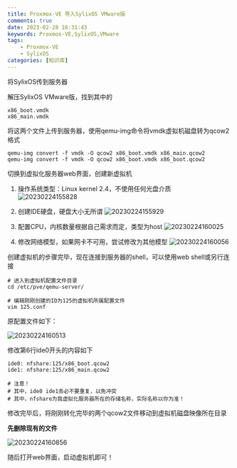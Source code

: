 ```yaml
---
title: Proxmox-VE 导入SylixOS VMware版
comments: true
date: 2023-02-28 16:31:43
keywords: Proxmox-VE,SylixOS,VMware
tags:
    - Proxmox-VE
    - SylixOS
categories: [知识库]
---
```


将SylixOS传到服务器

解压SylixOS VMware版，找到其中的

```shell
x86_boot.vmdk
x86_main.vmdk
```

<!-- more -->

将这两个文件上传到服务器，使用qemu-img命令将vmdk虚拟机磁盘转为qcow2格式

```shell
qemu-img convert -f vmdk -O qcow2 x86_boot.vmdk x86_main.qcow2
qemu-img convert -f vmdk -O qcow2 x86_boot.vmdk x86_boot.qcow2
```

切换到虚拟化服务器web界面，创建新虚拟机

1. 操作系统类型：Linux kernel 2.4，不使用任何光盘介质
    ![20230224155828](https://img.hackerbs.com/20230224155828.png)

2. 创建IDE硬盘，硬盘大小无所谓
    ![20230224155929](https://img.hackerbs.com/20230224155929.png)

3. 配置CPU，内核数量根据自己需求而定，类型为host
   ![20230224160025](https://img.hackerbs.com/20230224160025.png)

4. 修改网络模型，如果网卡不可用，尝试修改为其他模型
    ![20230224160056](https://img.hackerbs.com/20230224160056.png)

创建虚拟机的步骤完毕，现在连接到服务器的shell，可以使用web shell或另行连接

```shell
# 进入到虚拟机配置文件目录
cd /etc/pve/qemu-server/

# 编辑刚刚创建的ID为125的虚拟机所属配置文件
vim 125.conf
```

原配置文件如下：

![20230224160513](https://img.hackerbs.com/20230224160513.png)

修改第6行ide0开头的内容如下

```shell
ide0: nfshare:125/x86_boot.qcow2
ide1: nfshare:125/x86_main.qcow2

# 注意！
# 其中，ide0 ide1务必不要重复，以免冲突
# 其中，nfshare为我虚拟化服务器所在的存储名称，实际名称以你为准！
```

修改完毕后，将刚刚转化完毕的两个qcow2文件移动到虚拟机磁盘映像所在目录

**先删除现有的文件**

![20230224160856](https://img.hackerbs.com/20230224160856.png)

随后打开web界面，启动虚拟机即可！